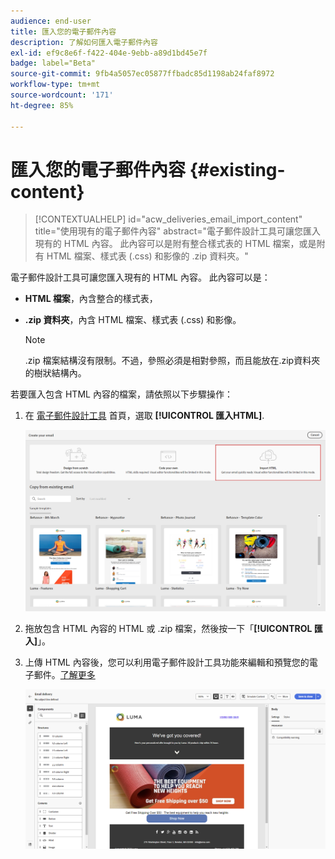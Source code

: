 ```yaml
---
audience: end-user
title: 匯入您的電子郵件內容
description: 了解如何匯入電子郵件內容
exl-id: ef9c8e6f-f422-404e-9ebb-a89d1bd45e7f
badge: label="Beta"
source-git-commit: 9fb4a5057ec05877ffbadc85d1198ab24faf8972
workflow-type: tm+mt
source-wordcount: '171'
ht-degree: 85%

---
```


# 匯入您的電子郵件內容 {#existing-content}


>[!CONTEXTUALHELP]
>id="acw_deliveries_email_import_content"
>title="使用現有的電子郵件內容"
>abstract="電子郵件設計工具可讓您匯入現有的 HTML 內容。 此內容可以是附有整合樣式表的 HTML 檔案，或是附有 HTML 檔案、樣式表 (.css) 和影像的 .zip 資料夾。"

電子郵件設計工具可讓您匯入現有的 HTML 內容。 此內容可以是：

* **HTML 檔案**，內含整合的樣式表，
* **.zip 資料夾**，內含 HTML 檔案、樣式表 (.css) 和影像。

  >[!NOTE]
  >
  >.zip 檔案結構沒有限制。不過，參照必須是相對參照，而且能放在.zip資料夾的樹狀結構內。

若要匯入包含 HTML 內容的檔案，請依照以下步驟操作：

1. 在 [電子郵件設計工具](get-started-email-designer.md) 首頁，選取 **[!UICONTROL 匯入HTML]**.

   ![](assets/html-import.png)

1. 拖放包含 HTML 內容的 HTML 或 .zip 檔案，然後按一下「**[!UICONTROL 匯入]**」。

1. 上傳 HTML 內容後，您可以利用電子郵件設計工具功能來編輯和預覽您的電子郵件。[了解更多](create-email-content.md)

   ![](assets/html-imported.png)